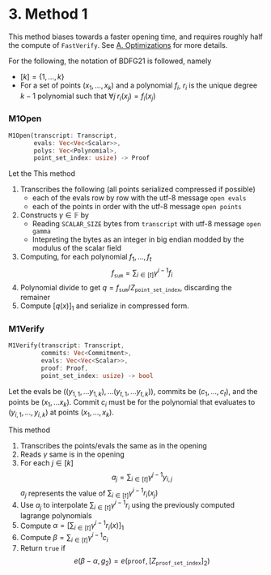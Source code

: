 # 3. Method 1

This method biases towards a faster opening time, and requires roughly half the compute of `FastVerify`.
See [A. Optimizations](./a_optimizations) for more details.

For the following, the notation of BDFG21 is followed, namely
* $[k] = \{ 1, \ldots, k\}$
* For a set of points $(x_1, \ldots, x_k)$ and a polynomial $f_i$, $r_i$ is the unique degree $k-1$ polynomial such that $\forall j \; r_i(x_j) = f_i(x_j)$ 

### M1Open

```rust
M1Open(transcript: Transcript, 
       evals: Vec<Vec<Scalar>>, 
       polys: Vec<Polynomial>, 
       point_set_index: usize) -> Proof
```
Let the 
This method 
1. Transcribes the following (all points serialized compressed if possible)
    - each of the evals row by row with the utf-8 message `open evals`
    - each of the points in order with the utf-8 message `open points`
2. Constructs $\gamma \in \mathbb{F}$ by
    - Reading `SCALAR_SIZE` bytes from `transcript` with utf-8 message `open gamma`
    - Intepreting the bytes as an integer in big endian modded by the modulus of the scalar field
3. Computing, for each polynomial ${f_1, \ldots, f_t}$
$$
f_\mathtt{sum} = \sum_{i \in [t]} \gamma^{i-1} f_i
$$
4. Polynomial divide to get $q = f_\mathtt{sum} / Z_\mathtt{point\_set\_index}$, discarding the remainer
5. Compute $[q(x)]_1$ and serialize in compressed form.

### M1Verify

```rust
M1Verify(transcript: Transcript, 
         commits: Vec<Commitment>, 
         evals: Vec<Vec<Scalar>>,
         proof: Proof,
         point_set_index: usize) -> bool
```

Let the evals be $((y_{1, 1}, \ldots y_{1, k}), \ldots (y_{t, 1}, \ldots y_{t, k}))$, commits be $(c_1, \ldots, c_t)$, and the points be $(x_1, \ldots x_k)$.
Commit $c_i$ must be for the polynomial that evaluates to $(y_{i, 1}, \ldots, y_{i, k})$ at points $(x_1, \ldots, x_k)$.

This method
1. Transcribes the points/evals the same as in the opening
2. Reads $\gamma$ same is in the opening
3. For each $j \in [k]$
$$
  a_j = \sum_{i \in [t]} \gamma^{j-1} y_{i,j}
$$
$a_j$ represents the value of $\sum_{i \in [t]} \gamma^{i-1} r_i(x_j)$
4. Use $a_j$ to interpolate $\sum_{i \in [t]} \gamma^{i-1} r_i$ using the previously computed lagrange polynomials
5. Compute $\alpha = \left[\sum_{i \in [t]} \gamma^{i-1} r_i (x)\right]_1$
6. Compute $\beta = \sum_{i \in [t]} \gamma^{i-1} c_i$
7. Return `true` if 
$$
e(\beta - \alpha, g_2) = e(\texttt{proof}, [Z_\texttt{proof\_set\_index}]_2)
$$
